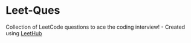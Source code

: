 # Leet-Ques
Collection of LeetCode questions to ace the coding interview! - Created using [LeetHub](https://github.com/QasimWani/LeetHub)
